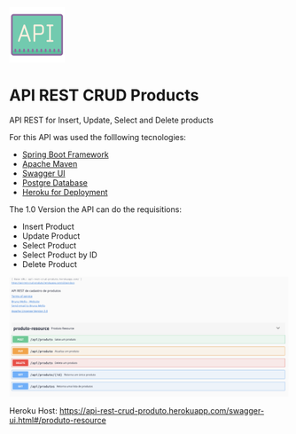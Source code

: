 ![GitHub Logo](api.png) 
# API REST CRUD Products
API REST for Insert, Update, Select and Delete products

For this API was used the folllowing tecnologies:

* [Spring Boot Framework](https://spring.io)
* [Apache Maven](https://maven.apache.org)
* [Swagger UI](https://swagger.io/tools/swagger-ui/)
* [Postgre Database](https://www.postgresql.org/docs/)
* [Heroku for Deployment](https://www.heroku.com)

The 1.0 Version the API can do the requisitions:

* Insert Product
* Update Product
* Select Product
* Select Product by ID
* Delete Product

![GitHub](Screenshot.png)


Heroku Host: https://api-rest-crud-produto.herokuapp.com/swagger-ui.html#/produto-resource








